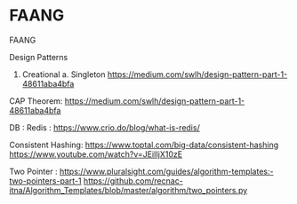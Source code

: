 # FAANG
FAANG

Design Patterns
1. Creational 
   a. Singleton
   https://medium.com/swlh/design-pattern-part-1-48611aba4bfa
   
   
CAP Theorem:
https://medium.com/swlh/design-pattern-part-1-48611aba4bfa

DB :
Redis :
https://www.crio.do/blog/what-is-redis/

Consistent Hashing:
https://www.toptal.com/big-data/consistent-hashing
https://www.youtube.com/watch?v=JEiIIjX10zE

Two Pointer :
https://www.pluralsight.com/guides/algorithm-templates:-two-pointers-part-1
https://github.com/recnac-itna/Algorithm_Templates/blob/master/algorithm/two_pointers.py
